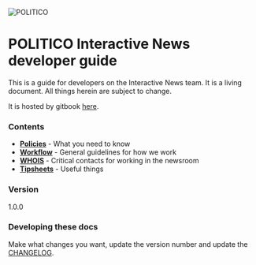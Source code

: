 ![POLITICO](https://rawgithub.com/The-Politico/src/master/images/logo/badge.png)

# POLITICO Interactive News developer guide

This is a guide for developers on the Interactive News team. It is a living document. All things herein are subject to change.

It is hosted by gitbook [here](https://politico.gitbooks.io/politico-newsroom-developer-guide/content/).

### Contents

* [**Policies**](/policies.md) - What you need to know
* [**Workflow**](/workflow.md) - General guidelines for how we work
* [**WHOIS**](whois.md) - Critical contacts for working in the newsroom
* [**Tipsheets**](/tipsheets.md) - Useful things



### Version

1.0.0

### Developing these docs

Make what changes you want, update the version number and update the [CHANGELOG](/changelog.md).